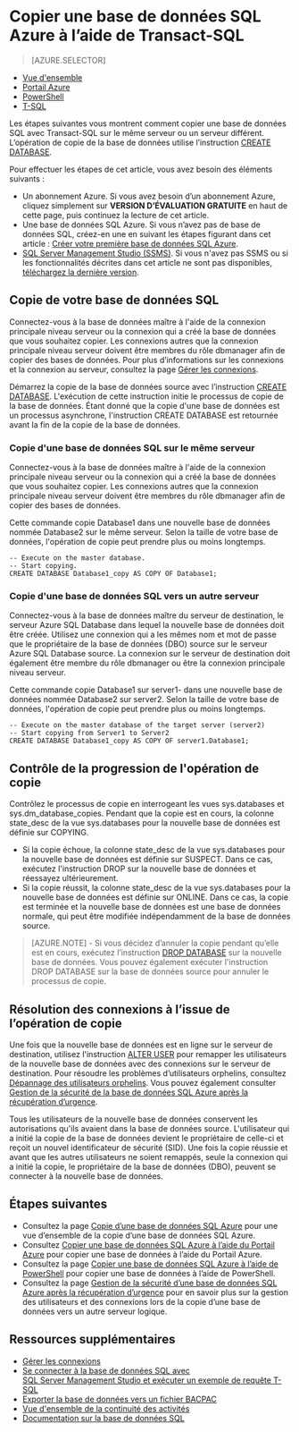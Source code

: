 <properties 
    pageTitle="Copier une base de données SQL Azure à l’aide de Transact-SQL | Microsoft Azure" 
    description="Création d'une copie d'une base de données SQL Azure à l'aide de Transact-SQL" 
	services="sql-database"
	documentationCenter=""
	authors="stevestein"
	manager="jhubbard"
	editor=""/>

<tags
	ms.service="sql-database"
	ms.devlang="NA"
	ms.date="09/19/2016"
	ms.author="sstein"
	ms.workload="data-management"
	ms.topic="article"
	ms.tgt_pltfrm="NA"/>


# Copier une base de données SQL Azure à l’aide de Transact-SQL


> [AZURE.SELECTOR]
- [Vue d'ensemble](sql-database-copy.md)
- [Portail Azure](sql-database-copy-portal.md)
- [PowerShell](sql-database-copy-powershell.md)
- [T-SQL](sql-database-copy-transact-sql.md)


Les étapes suivantes vous montrent comment copier une base de données SQL avec Transact-SQL sur le même serveur ou un serveur différent. L’opération de copie de la base de données utilise l’instruction [CREATE DATABASE](https://msdn.microsoft.com/library/ms176061.aspx).

Pour effectuer les étapes de cet article, vous avez besoin des éléments suivants :

- Un abonnement Azure. Si vous avez besoin d’un abonnement Azure, cliquez simplement sur **VERSION D’ÉVALUATION GRATUITE** en haut de cette page, puis continuez la lecture de cet article.
- Une base de données SQL Azure. Si vous n’avez pas de base de données SQL, créez-en une en suivant les étapes figurant dans cet article : [Créer votre première base de données SQL Azure](sql-database-get-started.md).
- [SQL Server Management Studio (SSMS)](https://msdn.microsoft.com/library/ms174173.aspx). Si vous n'avez pas SSMS ou si les fonctionnalités décrites dans cet article ne sont pas disponibles, [téléchargez la dernière version](https://msdn.microsoft.com/library/mt238290.aspx).


## Copie de votre base de données SQL

Connectez-vous à la base de données maître à l'aide de la connexion principale niveau serveur ou la connexion qui a créé la base de données que vous souhaitez copier. Les connexions autres que la connexion principale niveau serveur doivent être membres du rôle dbmanager afin de copier des bases de données. Pour plus d’informations sur les connexions et la connexion au serveur, consultez la page [Gérer les connexions](sql-database-manage-logins.md).

Démarrez la copie de la base de données source avec l’instruction [CREATE DATABASE](https://msdn.microsoft.com/library/ms176061.aspx). L'exécution de cette instruction initie le processus de copie de la base de données. Étant donné que la copie d'une base de données est un processus asynchrone, l'instruction CREATE DATABASE est retournée avant la fin de la copie de la base de données.


### Copie d'une base de données SQL sur le même serveur

Connectez-vous à la base de données maître à l'aide de la connexion principale niveau serveur ou la connexion qui a créé la base de données que vous souhaitez copier. Les connexions autres que la connexion principale niveau serveur doivent être membres du rôle dbmanager afin de copier des bases de données.

Cette commande copie Database1 dans une nouvelle base de données nommée Database2 sur le même serveur. Selon la taille de votre base de données, l'opération de copie peut prendre plus ou moins longtemps.

    -- Execute on the master database.
    -- Start copying.
    CREATE DATABASE Database1_copy AS COPY OF Database1;

### Copie d'une base de données SQL vers un autre serveur

Connectez-vous à la base de données maître du serveur de destination, le serveur Azure SQL Database dans lequel la nouvelle base de données doit être créée. Utilisez une connexion qui a les mêmes nom et mot de passe que le propriétaire de la base de données (DBO) source sur le serveur Azure SQL Database source. La connexion sur le serveur de destination doit également être membre du rôle dbmanager ou être la connexion principale niveau serveur.

Cette commande copie Database1 sur server1- dans une nouvelle base de données nommée Database2 sur server2. Selon la taille de votre base de données, l'opération de copie peut prendre plus ou moins longtemps.


    -- Execute on the master database of the target server (server2)
    -- Start copying from Server1 to Server2
    CREATE DATABASE Database1_copy AS COPY OF server1.Database1;
    

## Contrôle de la progression de l'opération de copie

Contrôlez le processus de copie en interrogeant les vues sys.databases et sys.dm\_database\_copies. Pendant que la copie est en cours, la colonne state\_desc de la vue sys.databases pour la nouvelle base de données est définie sur COPYING.


- Si la copie échoue, la colonne state\_desc de la vue sys.databases pour la nouvelle base de données est définie sur SUSPECT. Dans ce cas, exécutez l'instruction DROP sur la nouvelle base de données et réessayez ultérieurement.
- Si la copie réussit, la colonne state\_desc de la vue sys.databases pour la nouvelle base de données est définie sur ONLINE. Dans ce cas, la copie est terminée et la nouvelle base de données est une base de données normale, qui peut être modifiée indépendamment de la base de données source.

> [AZURE.NOTE] - Si vous décidez d’annuler la copie pendant qu’elle est en cours, exécutez l’instruction [DROP DATABASE](https://msdn.microsoft.com/library/ms178613.aspx) sur la nouvelle base de données. Vous pouvez également exécuter l'instruction DROP DATABASE sur la base de données source pour annuler le processus de copie.


## Résolution des connexions à l’issue de l’opération de copie

Une fois que la nouvelle base de données est en ligne sur le serveur de destination, utilisez l'instruction [ALTER USER](https://msdn.microsoft.com/library/ms176060.aspx) pour remapper les utilisateurs de la nouvelle base de données avec des connexions sur le serveur de destination. Pour résoudre les problèmes d’utilisateurs orphelins, consultez [Dépannage des utilisateurs orphelins](https://msdn.microsoft.com/library/ms175475.aspx). Vous pouvez également consulter [Gestion de la sécurité de la base de données SQL Azure après la récupération d’urgence](sql-database-geo-replication-security-config.md).

Tous les utilisateurs de la nouvelle base de données conservent les autorisations qu'ils avaient dans la base de données source. L'utilisateur qui a initié la copie de la base de données devient le propriétaire de celle-ci et reçoit un nouvel identificateur de sécurité (SID). Une fois la copie réussie et avant que les autres utilisateurs ne soient remappés, seule la connexion qui a initié la copie, le propriétaire de la base de données (DBO), peuvent se connecter à la nouvelle base de données.


## Étapes suivantes

- Consultez la page [Copie d’une base de données SQL Azure](sql-database-copy.md) pour une vue d’ensemble de la copie d’une base de données SQL Azure.
- Consultez [Copier une base de données SQL Azure à l’aide du Portail Azure](sql-database-copy-portal.md) pour copier une base de données à l’aide du Portail Azure.
- Consultez la page [Copier une base de données SQL Azure à l’aide de PowerShell](sql-database-copy-powershell.md) pour copier une base de données à l’aide de PowerShell.
- Consultez la page [Gestion de la sécurité d’une base de données SQL Azure après la récupération d’urgence](sql-database-geo-replication-security-config.md) pour en savoir plus sur la gestion des utilisateurs et des connexions lors de la copie d’une base de données vers un autre serveur logique.



## Ressources supplémentaires

- [Gérer les connexions](sql-database-manage-logins.md)
- [Se connecter à la base de données SQL avec SQL Server Management Studio et exécuter un exemple de requête T-SQL](sql-database-connect-query-ssms.md)
- [Exporter la base de données vers un fichier BACPAC](sql-database-export.md)
- [Vue d'ensemble de la continuité des activités](sql-database-business-continuity.md)
- [Documentation sur la base de données SQL](https://azure.microsoft.com/documentation/services/sql-database/)

<!---HONumber=AcomDC_0921_2016-->